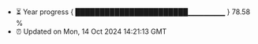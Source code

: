 - ⏳ Year progress { ███████████████████████▁▁▁▁▁▁▁ } 78.58 %
- ⏰ Updated on Mon, 14 Oct 2024 14:21:13 GMT

